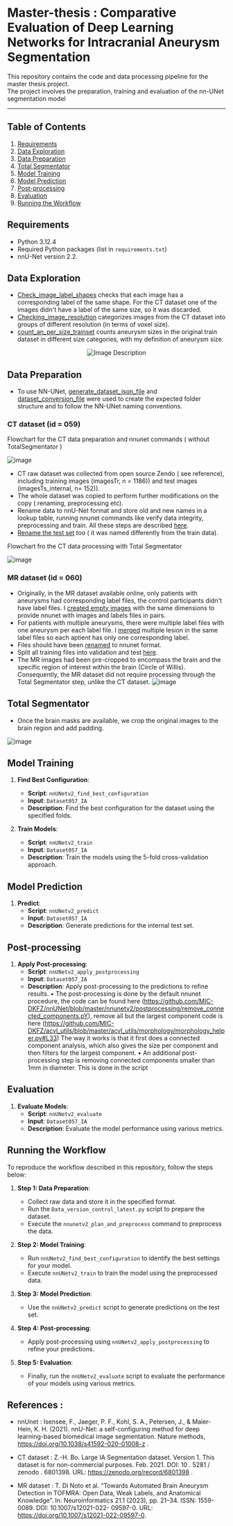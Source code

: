 # Master-thesis : Comparative Evaluation of Deep Learning Networks for Intracranial Aneurysm Segmentation

This repository contains the code and data processing pipeline for the master thesis project.  
The project involves the preparation, training and evaluation of the nn-UNet segmentation model 

__________________________________________________________________________________________________

## Table of Contents

1. [Requirements](#requirements)
2. [Data Exploration](#data-exploration)
3. [Data Preparation](#data-preparation)
4. [Total Segmentator](#total-segmentator)
5. [Model Training](#model-training)
6. [Model Prediction](#model-prediction)
7. [Post-processing](#post-processing)
8. [Evaluation](#evaluation)
9. [Running the Workflow](#running-the-workflow)

## Requirements

- Python 3.12.4
- Required Python packages (list in `requirements.txt`)
- nnU-Net version 2.2.

## Data Exploration 

- [Check_image_label_shapes](https://github.com/Peaceandmaths/Master-thesis/blob/main/Data%20Exploration/Check_image_label_shapes.py) checks that each image has a corresponding label of the same shape. For the CT dataset one of the images didn't have a label of the same size, so it was discarded.
- [Checking_image_resolution](https://github.com/Peaceandmaths/Master-thesis/blob/main/Data%20Exploration/Checking_image_resolution.py) categorizes images from the CT dataset into groups of different resolution (in terms of voxel size).
- [count_an_per_size_trainset](https://github.com/Peaceandmaths/Master-thesis/blob/main/Data%20Exploration/count_an_per_size_trainset.py) counts aneurysm sizes in the original train dataset in different size categories, with my definition of aneurysm size.

<p align="center">
  <img src="https://github.com/user-attachments/assets/b5d8f5f7-d770-4242-b961-1dc02771cb34" alt="Image Description">
</p>

## Data Preparation

- To use NN-UNet, [generate_dataset_json_file](https://github.com/Peaceandmaths/Master-thesis/blob/main/Data%20Preparation/generate_dataset_json_file.py) and [dataset_conversion_file](https://github.com/Peaceandmaths/Master-thesis/blob/main/Data%20Preparation/dataset_conversion_file.py) were used to create the expected folder structure and to follow the NN-UNet naming conventions. 

### CT dataset (id = 059)
Flowchart for the CT data preparation and nnunet commands ( without TotalSegmentator ) 

![image](https://github.com/Peaceandmaths/Master-thesis/assets/117741432/a7f3aa2a-2c49-476b-9c8c-379a2918eecd)


 - CT raw dataset was collected from open source Zendo ( see reference), including training images (imagesTr, n = 1186)) and test images (imagesTs_internal, n= 152)).
- The whole dataset was copied to perform further modifications on the copy ( renaming, preprocessing etc).
-  Rename data to nnU-Net format and store old and new names in a lookup table, running nnunet commands like verify data integrity, preprocessing and train. All these steps are described [here](https://github.com/Peaceandmaths/Master-thesis/blob/main/Data%20Preparation/Data_version_control_latest.py).
-  [Rename the test set](https://github.com/Peaceandmaths/Master-thesis/blob/main/Data%20Preparation/renaming_test_files.py) too ( it was named differently from the train data).

Flowchart fro the CT data processing with Total Segmentator 

![image](https://github.com/user-attachments/assets/02b2bd86-5da9-4035-b75a-5760e3a1d255)



### MR dataset (id = 060)

- Originally, in the MR dataset available online, only patients with aneurysms had corresponding label files, the control participants didn't have label files. I [created empty images](https://github.com/Peaceandmaths/Master-thesis/blob/main/Data%20Preparation/Creating_empty_labels_MR.py) with the same dimensions to provide nnunet with images and labels files in pairs.
- For patients with multiple aneurysms, there were multiple label files with one aneurysm per each label file. I [merged](https://github.com/Peaceandmaths/Master-thesis/blob/main/Data%20Preparation/Merge_lesions_MR.py) multiple lesion in the same label files so each aptient has only one corresponding label.
- Files should have been [renamed](https://github.com/Peaceandmaths/Master-thesis/blob/main/Data%20Preparation/renaming_files_nnUnet_format.py) to nnunet format.
- Split all training files into validation and test [here](https://github.com/Peaceandmaths/Master-thesis/blob/main/Data%20Preparation/train_val_test_MR_manual_split.py). 
- The MR images had been pre-cropped to encompass the brain and the specific region of interest within the brain (Circle of Willis). Consequently, the MR dataset did not require processing through the Total Segmentator step, unlike the CT dataset.
![image](https://github.com/user-attachments/assets/ad85cc04-7e96-426c-9a0d-01d408845615)


## Total Segmentator

- Once the brain masks are available, we crop the original images to the brain region and add padding. 

![image](https://github.com/user-attachments/assets/4c86f91a-a957-4179-a91c-3f8fe2002d00)



## Model Training

1. **Find Best Configuration**:
   - **Script**: `nnUNetv2_find_best_configuration`
   - **Input**: `Dataset057_IA`
   - **Description**: Find the best configuration for the dataset using the specified folds.

2. **Train Models**:
   - **Script**: `nnUNetv2_train`
   - **Input**: `Dataset057_IA`
   - **Description**: Train the models using the 5-fold cross-validation approach.

## Model Prediction

1. **Predict**:
   - **Script**: `nnUNetv2_predict`
   - **Input**: `Dataset057_IA`
   - **Description**: Generate predictions for the internal test set.

## Post-processing

1. **Apply Post-processing**:
   - **Script**: `nnUNetv2_apply_postprocessing`
   - **Input**: `Dataset057_IA`
   - **Description**: Apply post-processing to the predictions to refine results.
	• The post-processing is done by the default nnunet procedure, the code can be found here (https://github.com/MIC-DKFZ/nnUNet/blob/master/nnunetv2/postprocessing/remove_connected_components.pY), remove all but the largest component code is here (https://github.com/MIC-DKFZ/acvl_utils/blob/master/acvl_utils/morphology/morphology_helper.py#L33) 
	 The way it works is that it first does a connected component analysis, which also gives the size per component and then filters for the largest component. 
	• An additional post-processing step is removing connected components smaller than 1mm in diameter. This is done in the  script

## Evaluation

1. **Evaluate Models**:
   - **Script**: `nnUNetv2_evaluate`
   - **Input**: `Dataset057_IA`
   - **Description**: Evaluate the model performance using various metrics.

## Running the Workflow

To reproduce the workflow described in this repository, follow the steps below:

1. **Step 1: Data Preparation**:
   - Collect raw data and store it in the specified format.
   - Run the `Data_version_control_latest.py` script to prepare the dataset.
   - Execute the `nnunetv2_plan_and_preprocess` command to preprocess the data.

2. **Step 2: Model Training**:
   - Run `nnUNetv2_find_best_configuration` to identify the best settings for your model.
   - Execute `nnUNetv2_train` to train the model using the preprocessed data.

3. **Step 3: Model Prediction**:
   - Use the `nnUNetv2_predict` script to generate predictions on the test set.

4. **Step 4: Post-processing**:
   - Apply post-processing using `nnUNetv2_apply_postprocessing` to refine your predictions.

5. **Step 5: Evaluation**:
   - Finally, run the `nnUNetv2_evaluate` script to evaluate the performance of your models using various metrics.

## References : 

- nnUnet : Isensee, F., Jaeger, P. F., Kohl, S. A., Petersen, J., & Maier-Hein, K. H. (2021). nnU-Net: a self-configuring 
method for deep learning-based biomedical image segmentation. Nature methods, https://doi.org/10.1038/s41592-020-01008-z .

- CT dataset : Z.-H. Bo. Large IA Segmentation dataset. Version 1. This dataset is for non-commercial
purposes. Feb. 2021. DOI: 10 . 5281 / zenodo . 6801398. URL: https://zenodo.org/record/6801398 .

- MR dataset : T. Di Noto et al. “Towards Automated Brain Aneurysm Detection in TOFMRA: Open Data, Weak Labels, and Anatomical Knowledge”. In: Neuroinformatics 21.1 (2023), pp. 21–34. ISSN: 1559-0089. DOI: 10.1007/s12021-022-
09597-0. URL: https://doi.org/10.1007/s12021-022-09597-0.

